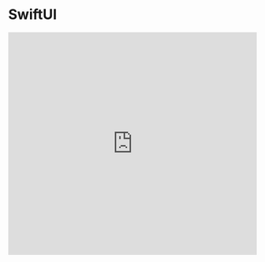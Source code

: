 # SwiftUI

<iframe style="border:none" width="100%" height="450" src="https://whimsical.com/embed/WNayjLPZRT4mLwFkqS42UB"></iframe>